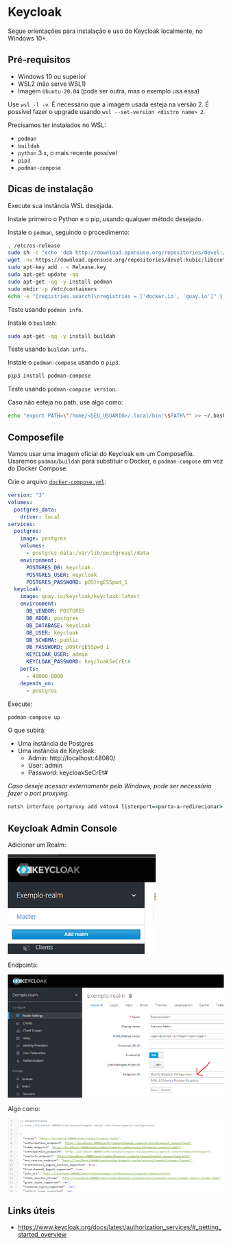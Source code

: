 # Keycloak

Segue orientações para instalação e uso do Keycloak localmente, no Windows 10+.

## Pré-requisitos

- Windows 10 ou superior
- WSL2 (não serve WSL1)
- Imagem `Ubuntu-20.04` (pode ser outra, mas o exemplo usa essa)

Use `wsl -l -v`. É necessário que a imagem usada esteja na versão 2. É possível fazer o upgrade usando `wsl --set-version <distro name> 2`.

Precisamos ter instalados no WSL:

- `podman`
- `buildah`
- `python` 3.x, o mais recente possível
- `pip3`
- `podman-compose`

## Dicas de instalação

Execute sua instância WSL desejada.

Instale primeiro o Python e o pip, usando qualquer método desejado.

Instale o `podman`, seguindo o procedimento:

```bash
. /etc/os-release
sudo sh -c "echo 'deb http://download.opensuse.org/repositories/devel:/kubic:/libcontainers:/stable/x${NAME}_${VERSION_ID}/ /' > /etc/apt/sources.list.d/devel:kubic:libcontainers:stable.list"
wget -nv https://download.opensuse.org/repositories/devel:kubic:libcontainers:stable/x${NAME}_${VERSION_ID}/Release.key -O Release.key
sudo apt-key add - < Release.key
sudo apt-get update -qq
sudo apt-get -qq -y install podman
sudo mkdir -p /etc/containers
echo -e "[registries.search]\nregistries = ['docker.io', 'quay.io']" | sudo tee /etc/containers/registries.conf
```

Teste usando `podman info`.

Instale o `buildah`:

```bash
sudo apt-get -qq -y install buildah
```

Teste usando `buildah info`.

Instale o `podman-compose` usando o `pip3`.

```bash
pip3 install podman-compose
```

Teste usando `podman-compose version`.

Caso não esteja no path, use algo como:

```bash
echo "export PATH=\"/home/<SEU_USUÁRIO>/.local/bin:\$PATH\"" >> ~/.bashrc && source ~/.bashrc
```

## Composefile

Vamos usar uma imagem oficial do Keycloak em um Composefile. Usaremos `podman`/`buildah` para substituir o Docker, e `podman-compose` em vez do Docker Compose.

Crie o arquivo [`docker-compose.yml`](docker-compose.yml):

```yaml
version: "3"
volumes:
  postgres_data:
    driver: local
services:
  postgres:
    image: postgres
    volumes:
      - postgres_data:/var/lib/postgresql/data
    environment:
      POSTGRES_DB: keycloak
      POSTGRES_USER: keycloak
      POSTGRES_PASSWORD: pOStrgESSpwd_1
  keycloak:
    image: quay.io/keycloak/keycloak:latest
    environment:
      DB_VENDOR: POSTGRES
      DB_ADDR: postgres
      DB_DATABASE: keycloak
      DB_USER: keycloak
      DB_SCHEMA: public
      DB_PASSWORD: pOStrgESSpwd_1
      KEYCLOAK_USER: admin
      KEYCLOAK_PASSWORD: keycloakSeCrEt#
    ports:
      - 48080:8080
    depends_on:
      - postgres
```

Execute:

```bash
podman-compose up
```

O que subirá:

- Uma instância de Postgres
- Uma instância de Keycloak:
  - Admin: http://localhost:48080/
  - User: admin
  - Password: keycloakSeCrEt#

_Caso deseje acessar externamente pelo Windows, pode ser necessário fazer o _port proxying_._

```bat
netsh interface portproxy add v4tov4 listenport=<porta-a-redirecionar> listenaddress=0.0.0.0 connectport=<porta-ouvindo-no-WSL> connectaddress=<IP-interno-do-WSL>
```

## Keycloak Admin Console

Adicionar um Realm:

![](add-realm.png)

Endpoints:

![](endpoints.png)

Algo como:

![](endpoints-config-json.png)

## Links úteis

- https://www.keycloak.org/docs/latest/authorization_services/#_getting_started_overview
